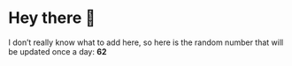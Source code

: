 # Hey there 👋

I don’t really know what to add here, so here is the random number that will be updated once a day: **62**
